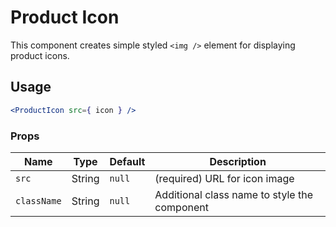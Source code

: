 Product Icon
===

This component creates simple styled `<img />` element for displaying product icons.

## Usage

```jsx
<ProductIcon src={ icon } />
```

### Props

Name | Type | Default | Description
--- | --- | --- | ---
`src` | String | `null` | (required) URL for icon image
`className` | String | `null` | Additional class name to style the component
